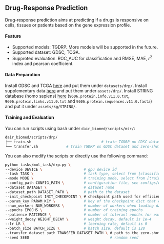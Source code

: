 ##  Drug-Response Prediction
Drug-response prediction aims at predicting if a drugs is responsive on cells, tissues or patients based on the gene expression profile.  

#### Feature

- Supported models: TGDRP. More models will be supported in the future. 
- Supported dataset: GDSC, TCGA.
- Supproted evaluation: ROC_AUC for classification and RMSE, MAE, $r^2$ index and pearson coefficient.

#### Data Preparation

Install GDSC and TCGA [here]() and put them under `datasets/drp/`. Install supplementary data [here]() and put them under `assets/drp/`. Install STRING database (homo sapiens) [here](https://string-db.org/cgi/download) (`9606.protein.info.v11.0.txt`, `9606.protein.links.v11.0.txt` and `9606.protein.sequences.v11.0.fasta`) and put it under `assets/kg/STRING/`.

#### Training and Evaluation

You can run scripts using bash under `dair_biomed/scripts/mtr/`:

```bash
dair_biomed/scripts/drp/
├── train.sh								# train TGDRP on GDSC dataset
└── transfer.sh             # train TGDRP on GDSC dataset and zero-shot test on TCGA dataset
```

You can also modify the scripts or directly use the following command:

```bash
python tasks/mol_task/drp.py \
--device DEVICE \                   # gpu device id
--task TASK \                       # task type, select from [classification, regression]
--mode MODE \                       # training mode, select from [train, test, zero_shot_transfer]
--config_path CONFIG_PATH \         # configuration file, see configs/dti/ for more details
--dataset DATASET \                 # dataset name
--dataset_path DATASET_PATH \       # path to the dataset
--init_checkpoint INIT_CHECKPOINT \ # checkpoint path used for efficient validation
--param_key PARAM_KEY \             # key of the checkpoint dict that contains model parameters
--num_workers NUM_WORKERS \         # number of workers when loading data
--epochs EPOCHS \                   # number of training epochs
--patience PATIENCE \               # number of tolerant epochs for early-stopping
--weight_decay WEIGHT_DECAY \       # weight decay, default is 1e-4
--lr LR \                           # learning rate, default is 0
--batch_size BATCH_SIZE \           # batch size, default is 128
--transfer_dataset_path TRANSFER_DATASET_PATH \ # path to the zero-shot transfer dataset
--seed SEED           							# random seed
```

